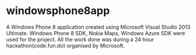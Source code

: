 windowsphone8app
================

A Windows Phone 8 application created using Microsoft Visual Studio 2013 Ultimate.
Windows Phone 8 SDK, Nokia Maps, Windows Azure SDK were used for the project.
All the work done was during a 24 hour hackathon(code.fun.do) organised by Microsoft.
